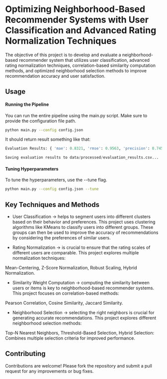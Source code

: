 # Optimizing Neighborhood-Based Recommender Systems with User Classification and Advanced Rating Normalization Techniques

The objective of this project is to develop and evaluate a neighborhood-based recommender system that utilizes user classification, advanced rating normalization techniques, correlation-based similarity computation methods, and optimized neighborhood selection methods to improve recommendation accuracy and user satisfaction.


## Usage

#### Running the Pipeline

You can run the entire pipeline using the main.py script. Make sure to provide the configuration file path.

```bash
python main.py --config config.json
```
It should return result something like that:

```python
Evaluation Results: { 'mae': 0.8321, 'rmse': 0.9563, 'precision': 0.745, 'recall': 0.812, 'f1_score': 0.777 }

Saving evaluation results to data/processed/evaluation_results.csv...
```

#### Tuning Hyperparameters

To tune the hyperparameters, use the --tune flag.

```bash
python main.py --config config.json --tune
```


## Key Techniques and Methods
* User Classification -> helps to segment users into different clusters based on their behavior and preferences. This project uses clustering algorithms like KMeans to classify users into different groups. These groups can then be used to improve the accuracy of recommendations by considering the preferences of similar users.

* Rating Normalization -> is crucial to ensure that the rating scales of different users are comparable. This project explores multiple normalization techniques:

Mean-Centering, Z-Score Normalization, Robust Scaling, Hybrid Normalization.


* Similarity Weight Computation -> computing the similarity between users or items is key to neighborhood-based recommender systems. This project focuses on correlation-based methods:

Pearson Correlation, Cosine Similarity, Jaccard Similarity.

* Neighborhood Selection -> selecting the right neighbors is crucial for generating accurate recommendations. This project explores different neighborhood selection methods:

Top-N Nearest Neighbors, Threshold-Based Selection, Hybrid Selection: Combines multiple selection criteria for improved performance.

## Contributing

Contributions are welcome! Please fork the repository and submit a pull request for any improvements or bug fixes.
